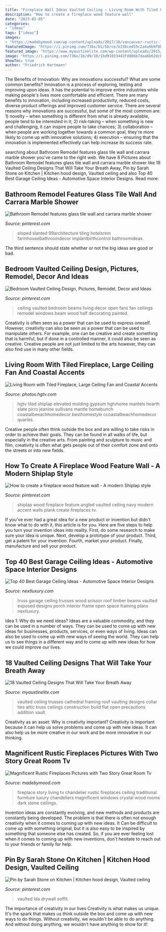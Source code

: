 ```yaml
---
title: "Fireplace Wall Ideas Vaulted Ceiling ~ Living Room With Tiled Fireplace, Large Ceiling Fan And Coastal Accents"
description: "How to create a fireplace wood feature wall"
date: "2023-02-05"
categories:
- "ideas"
tags: ["ideas"]
images:
- "https://madebymood.com/wp-content/uploads/2017/10/vancouver-rustic-fireplaces-pictures-with-traditional-chandeliers-living-room-and-dark-wood-coffee-table-crystal-chandelier.jpg"
featuredImage: "https://i.pinimg.com/736x/b1/5b/ce/b15bced55c2a4a9b9f0b9d9b096d5fe4.jpg"
featured_image: "https://www.myaustinelite.com/wp-content/uploads/2015/01/rib-vaulted-ceilings.jpg"
image: "https://i.pinimg.com/736x/1b/d9/10/1bd91033443fd806b7daa6b62dcb8bf0.jpg"
ShowToc: true
author: "Friedrich Hartmann"
---
```



The Benefits of Innovation: Why are innovations successful? What are some common benefits?
Innovation is a process of exploring, testing and improving upon ideas. It has the potential to improve entire industries while making people's lives more comfortable and efficient. There are many benefits to innovation, including increased productivity, reduced costs, diverse product offerings and improved customer service.
There are several reasons why innovations are successful, but some of the most common are: 1) novelty – when something is different from what is already available, people tend to be interested in it; 2) risk-taking – when something is new and challenging, it can inspire people to take chances; 3) collaboration – when people are working together towards a common goal, they're more likely to come up with innovative solutions; 4) execution – ensuring that the innovation is implemented effectively can help increase its success rate.

	

		
searching about Bathroom Remodel features glass tile wall and carrara marble shower you've came to the right web. We have 8 Pictures about Bathroom Remodel features glass tile wall and carrara marble shower like 18 Vaulted Ceiling Designs That Will Take Your Breath Away, Pin by Sarah Stone on Kitchen | Kitchen hood design, Vaulted ceiling and also Top 40 Best Garage Ceiling Ideas - Automotive Space Interior Designs. Read more:
		
    
## Bathroom Remodel Features Glass Tile Wall And Carrara Marble Shower

<img loading=lazy src="https://i.pinimg.com/736x/b1/5b/ce/b15bced55c2a4a9b9f0b9d9b096d5fe4.jpg" onerror="this.onerror=null;this.src='https://tse1.mm.bing.net/th?id=OIP.Lj8bqbAvuYWAh0BMtOEhbgHaLX&amp;pid=15.1';" alt="Bathroom Remodel features glass tile wall and carrara marble shower">

_Source: pinterest.com_

>sloped slanted 99architecture tiling hotelsrem farmhousebathroomdecor implantbirthcontrol bathroomideas. 

	

The third sentence should state whether or not the big ideas are good or bad.

    
## Bedroom Vaulted Ceiling Design, Pictures, Remodel, Decor And Ideas

<img loading=lazy src="https://s-media-cache-ak0.pinimg.com/736x/38/b9/07/38b9073a5bf343c3f1df0c563411840a.jpg" onerror="this.onerror=null;this.src='https://tse4.mm.bing.net/th?id=OIP.CmYff0sjxNDYJ6h6GEd3bwHaJ4&amp;pid=15.1';" alt="Bedroom Vaulted Ceiling Design, Pictures, Remodel, Decor and Ideas">

_Source: pinterest.com_

>ceiling vaulted bedroom beams living decor open fans fan ceilings remodel windows beam wood half decorating painted. 

	

Creativity is often seen as a power that can be used to express oneself. However, creativity can also be seen as a power that can be used to manipulate others. For example, one can be creative and create something that is harmful, but if done in a controlled manner, it could also be seen as creative. Creative people are not just limited to the arts however, they can also find use in many other fields.

    
## Living Room With Tiled Fireplace, Large Ceiling Fan And Coastal Accents

<img loading=lazy src="https://hgtvhome.sndimg.com/content/dam/images/hgtv/fullset/2015/7/16/1/ink-Architecture-Interiors_Sullivans-Island-Beach-House_7.jpg.rend.hgtvcom.616.924.suffix/1437074461138.jpeg" onerror="this.onerror=null;this.src='https://tse2.mm.bing.net/th?id=OIP.1neCpG_d88sZpMi8eF1EYAHaLH&amp;pid=15.1';" alt="Living Room with Tiled Fireplace, Large Ceiling Fan and Coastal Accents">

_Source: photos.hgtv.com_

>hgtv tiled shiplap elevated molding gypsum hgtvhome mantels hearth slate pirro jeanine sullivans mantle homebunch coastalbeeachhomedecor besthomestyle ccoastalbeachhomedecor quarles. 

	

Creative people often think outside the box and are willing to take risks in order to achieve their goals. They can be found in all walks of life, but especially in the creative arts. From painting and sculpture to music and film, creativity is often what gets people out of their comfort zone and onto the streets or into new fields.

    
## How To Create A Fireplace Wood Feature Wall - A Modern Shiplap Style

<img loading=lazy src="https://i.pinimg.com/736x/f5/30/f6/f530f654cb3fdaced8c59d1df3527005.jpg" onerror="this.onerror=null;this.src='https://tse3.mm.bing.net/th?id=OIP.o264sQCIkztKzyF3etOi2AHaLG&amp;pid=15.1';" alt="How to create a fireplace wood feature wall - A modern Shiplap style">

_Source: pinterest.com_

>shiplap wood fireplace feature angled vaulted ceiling navy modern accent walls plank create fireplaces tv. 

	

If you've ever had a great idea for a new product or invention but didn't know what to do with it, this article is for you. Here are five steps to help you turn your invention ideas into reality. First, do some research to make sure your idea is unique. Next, develop a prototype of your product. Third, get a patent for your invention. Fourth, market your product. Finally, manufacture and sell your product.

    
## Top 40 Best Garage Ceiling Ideas - Automotive Space Interior Designs

<img loading=lazy src="http://nextluxury.com/wp-content/uploads/vaulted-natural-wood-beams-garage-ceiling-ideas.jpg" onerror="this.onerror=null;this.src='https://tse3.mm.bing.net/th?id=OIP.szYS71axQexlEsL9B5GJjwHaFj&amp;pid=15.1';" alt="Top 40 Best Garage Ceiling Ideas - Automotive Space Interior Designs">

_Source: nextluxury.com_

>truss garage ceiling trusses wood scissor roof timber beams vaulted exposed designs porch interior frame open space framing plans nextluxury. 

	

Idea 1: Why do we need ideas?
Ideas are a valuable commodity, and they can be used in a number of ways. They can be used to come up with new ideas for businesses, products, services, or even ways of living. Ideas can also be used to come up with new ways of seeing the world. They can help us to see things in a different way and to come up with new ideas for how we could improve our lives.

    
## 18 Vaulted Ceiling Designs That Will Take Your Breath Away

<img loading=lazy src="https://www.myaustinelite.com/wp-content/uploads/2015/01/rib-vaulted-ceilings.jpg" onerror="this.onerror=null;this.src='https://tse2.mm.bing.net/th?id=OIP.Twl5WJiaB_0tqkMeUarbNwHaE8&amp;pid=15.1';" alt="18 Vaulted Ceiling Designs That Will Take Your Breath Away">

_Source: myaustinelite.com_

>vaulted ceiling trusses cathedral framing roof vaulting designs collar ties attic truss ceilings construction build flat open precautions addition vault. 

	

Creativity as an asset: Why is creativity important?
Creativity is important because it can help us solve problems and come up with new ideas. It can also help us be more creative in our work and be more innovative in our thinking.

    
## Magnificent Rustic Fireplaces Pictures With Two Story Great Room Tv

<img loading=lazy src="https://madebymood.com/wp-content/uploads/2017/10/vancouver-rustic-fireplaces-pictures-with-traditional-chandeliers-living-room-and-dark-wood-coffee-table-crystal-chandelier.jpg" onerror="this.onerror=null;this.src='https://tse2.mm.bing.net/th?id=OIP.Q713aEmpamo_EApZkk5OtAHaLH&amp;pid=15.1';" alt="Magnificent Rustic Fireplaces Pictures with Two Story Great Room Tv">

_Source: madebymood.com_

>fireplace story living tv chandelier rustic fireplaces ceiling traditional furniture luxury chandeliers magnificent windows crystal wood rooms dark stone ceilings. 

	

Invention ideas are constantly evolving, and new methods and products are constantly being developed. The problem is that there is often not enough creativity when it comes to coming up with new ideas. It Can be difficult to come up with something original, but it is also easy to be inspired by something that someone else has created. So, if you are ever feeling lost when it comes to coming up with new inventions, don't hesitate to reach out to your friends or family for help.

    
## Pin By Sarah Stone On Kitchen | Kitchen Hood Design, Vaulted Ceiling

<img loading=lazy src="https://i.pinimg.com/736x/1b/d9/10/1bd91033443fd806b7daa6b62dcb8bf0.jpg" onerror="this.onerror=null;this.src='https://tse2.mm.bing.net/th?id=OIP.PBvlmYo42XJkl_xx5ARGawAAAA&amp;pid=15.1';" alt="Pin by Sarah Stone on Kitchen | Kitchen hood design, Vaulted ceiling">

_Source: pinterest.com_

>vaulted lda drywall soffit. 

	

The importance of creativity in our lives
Creativity is what makes us unique. It's the spark that makes us think outside the box and come up with new ways to do things. Without creativity, we wouldn't be able to do anything. And without doing anything, we wouldn't have anything to show for it!

